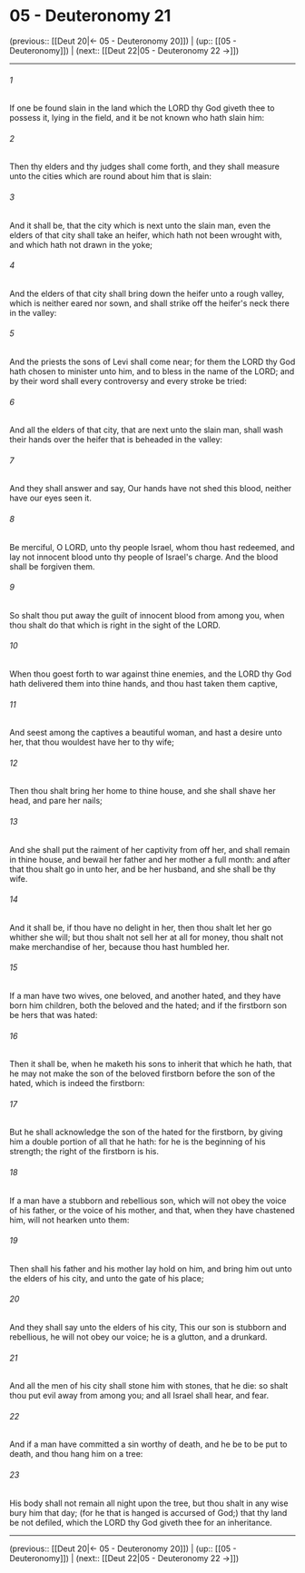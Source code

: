 # 05 - Deuteronomy 21

(previous:: [[Deut 20|← 05 - Deuteronomy 20]]) | (up:: [[05 - Deuteronomy]]) | (next:: [[Deut 22|05 - Deuteronomy 22 →]])

***


###### 1 
If one be found slain in the land which the LORD thy God giveth thee to possess it, lying in the field, and it be not known who hath slain him: 

###### 2 
Then thy elders and thy judges shall come forth, and they shall measure unto the cities which are round about him that is slain: 

###### 3 
And it shall be, that the city which is next unto the slain man, even the elders of that city shall take an heifer, which hath not been wrought with, and which hath not drawn in the yoke; 

###### 4 
And the elders of that city shall bring down the heifer unto a rough valley, which is neither eared nor sown, and shall strike off the heifer's neck there in the valley: 

###### 5 
And the priests the sons of Levi shall come near; for them the LORD thy God hath chosen to minister unto him, and to bless in the name of the LORD; and by their word shall every controversy and every stroke be tried: 

###### 6 
And all the elders of that city, that are next unto the slain man, shall wash their hands over the heifer that is beheaded in the valley: 

###### 7 
And they shall answer and say, Our hands have not shed this blood, neither have our eyes seen it. 

###### 8 
Be merciful, O LORD, unto thy people Israel, whom thou hast redeemed, and lay not innocent blood unto thy people of Israel's charge. And the blood shall be forgiven them. 

###### 9 
So shalt thou put away the guilt of innocent blood from among you, when thou shalt do that which is right in the sight of the LORD. 

###### 10 
When thou goest forth to war against thine enemies, and the LORD thy God hath delivered them into thine hands, and thou hast taken them captive, 

###### 11 
And seest among the captives a beautiful woman, and hast a desire unto her, that thou wouldest have her to thy wife; 

###### 12 
Then thou shalt bring her home to thine house, and she shall shave her head, and pare her nails; 

###### 13 
And she shall put the raiment of her captivity from off her, and shall remain in thine house, and bewail her father and her mother a full month: and after that thou shalt go in unto her, and be her husband, and she shall be thy wife. 

###### 14 
And it shall be, if thou have no delight in her, then thou shalt let her go whither she will; but thou shalt not sell her at all for money, thou shalt not make merchandise of her, because thou hast humbled her. 

###### 15 
If a man have two wives, one beloved, and another hated, and they have born him children, both the beloved and the hated; and if the firstborn son be hers that was hated: 

###### 16 
Then it shall be, when he maketh his sons to inherit that which he hath, that he may not make the son of the beloved firstborn before the son of the hated, which is indeed the firstborn: 

###### 17 
But he shall acknowledge the son of the hated for the firstborn, by giving him a double portion of all that he hath: for he is the beginning of his strength; the right of the firstborn is his. 

###### 18 
If a man have a stubborn and rebellious son, which will not obey the voice of his father, or the voice of his mother, and that, when they have chastened him, will not hearken unto them: 

###### 19 
Then shall his father and his mother lay hold on him, and bring him out unto the elders of his city, and unto the gate of his place; 

###### 20 
And they shall say unto the elders of his city, This our son is stubborn and rebellious, he will not obey our voice; he is a glutton, and a drunkard. 

###### 21 
And all the men of his city shall stone him with stones, that he die: so shalt thou put evil away from among you; and all Israel shall hear, and fear. 

###### 22 
And if a man have committed a sin worthy of death, and he be to be put to death, and thou hang him on a tree: 

###### 23 
His body shall not remain all night upon the tree, but thou shalt in any wise bury him that day; (for he that is hanged is accursed of God;) that thy land be not defiled, which the LORD thy God giveth thee for an inheritance.

***

(previous:: [[Deut 20|← 05 - Deuteronomy 20]]) | (up:: [[05 - Deuteronomy]]) | (next:: [[Deut 22|05 - Deuteronomy 22 →]])
